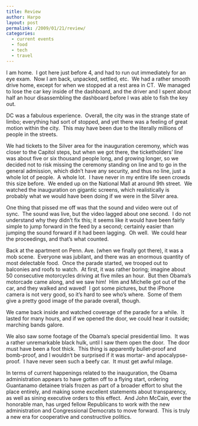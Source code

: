 ```yaml
---
title: Review
author: Harpo
layout: post
permalink: /2009/01/21/review/
categories:
  - current events
  - food
  - tech
  - travel
---
```

I am home.  I got here just before 4, and had to run out immediately for an eye exam.  Now I am back, unpacked, settled, etc.  We had a rather smooth drive home, except for when we stopped at a rest area in CT.  We managed to lose the car key inside of the dashboard, and the driver and I spent about half an hour disassembling the dashboard before I was able to fish the key out.

DC was a fabulous experience.  Overall, the city was in the strange state of limbo; everything had sort of stopped, and yet there was a feeling of great motion within the city.  This may have been due to the literally millions of people in the streets.

We had tickets to the Silver area for the inauguration ceremony, which was closer to the Capitol steps, but when we got there, the ticketholders&#8217; line was about five or six thousand people long, and growing longer, so we decided not to risk missing the ceremony standing on line and to go in the general admission, which didn&#8217;t have any security, and thus no line, just a whole lot of people.  A whole lot.  I have never in my entire life seen crowds this size before.  We ended up on the National Mall at around 9th street.  We watched the inauguration on gigantic screens, which realistically is probably what we would have been doing if we were in the Silver area.

One thing that pissed me off was that the sound and video were out of sync.  The sound was live, but the video lagged about one second.  I do not understand why they didn&#8217;t fix this; it seems like it would have been fairly simple to jump forward in the feed by a second; certainly easier than jumping the sound forward if it had been lagging.  Oh well.  We could hear the proceedings, and that&#8217;s what counted.

Back at the apartment on Penn. Ave. (when we finally got there), it was a mob scene.  Everyone was jubilant, and there was an enormous quantity of most delectable food.  Once the parade started, we trooped out to balconies and roofs to watch.  At first, it was rather boring; imagine about 50 consecutive motorcycles driving at five miles an hour.  But then Obama&#8217;s motorcade came along, and we saw him!  Him and Michelle got out of the car, and they walked and waved!  I got some pictures, but the iPhone camera is not very good, so it&#8217;s hard to see who&#8217;s where.  Some of them give a pretty good image of the parade overall, though.

We came back inside and watched coverage of the parade for a while.  It lasted for many hours, and if we opened the door, we could hear it outside; marching bands galore.

We also saw some footage of the Obama&#8217;s special presidential limo.  It was a rather unremarkable black hulk, until I saw them open the door.  The door must have been a foot thick.  This thing is apparently bullet-proof and bomb-proof, and I wouldn&#8217;t be surprised if it was mortar- and apocalypse-proof.  I have never seen such a beefy car.  It must get awful milage.

In terms of current happenings related to the inauguration, the Obama administration appears to have gotten off to a flying start, ordering Guantanamo detainee trials frozen as part of a broader effort to shut the place entirely, and making some excellent statements about transparency, as well as sining executive orders to this effect.  And John McCain, ever the honorable man, has urged fellow Republicans to work with the new administration and Congressional Democrats to move forward.  This is truly a new era for cooperative and constructive politics.